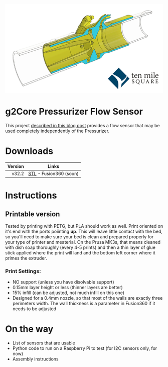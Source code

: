 ![Flow sensor animation](images/v32.2-Animation.gif)

# g2Core Pressurizer Flow Sensor

This project [described in this blog post](https://tenmilesquare.com/designing-and-building-a-ventilator-flow-sensor-from-home-pt-3/) provides a flow sensor that may be used completely independently of the Pressurizer.

# Downloads

| Version | Links |
| ----: | --- |
| v32.2 | [STL](./flow-sensor-v32.2.stl) - Fusion360 (soon) |

# Instructions

## Printable version

Tested by printing with PETG, but PLA should work as well. Print oriented on it's end with the ports poiinting **up**. This will leave little contact with the bed, so you'll need to make sure your bed is clean and prepared properly for your type of printer and meaterial. On the Prusa MK3s, that means cleaned with dish soap thoroughly (every 4-5 prints) and then a thin layer of glue stick applied where the print will land and the bottom left corner where it primes the extruder.

### Print Settings:
- NO support (unless you have disolvable support)
- 0.15mm layer height or less (thinner layers are better)
- 15% infill (can be adjusted, not much infill on this one)
- Designed for a 0.4mm nozzle, so that most of the walls are exactly three perimeters width. The wall thickness is a parameter in Fusion360 if it needs to be adjusted

# On the way

- List of sensors that are usable
- Python code to run on a Raspberry Pi to test (for I2C sensors only, for now)
- Assembly instructions
